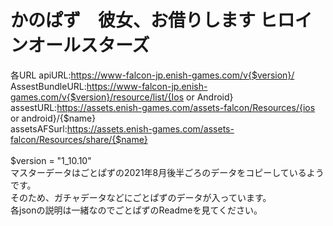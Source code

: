 <h1>かのぱず　彼女、お借りします ヒロインオールスターズ</h1>

各URL
apiURL:https://www-falcon-jp.enish-games.com/v{$version}/<br>
AssestBundleURL:https://www-falcon-jp.enish-games.com/v{$version}/resource/list/{Ios or Android}<br>
assestURL:https://assets.enish-games.com/assets-falcon/Resources/{ios or android}/{$name}<br>
assetsAFSurl:https://assets.enish-games.com/assets-falcon/Resources/share/{$name}<br>
<br>
$version = "1_10.10"
<br>
マスターデータはごとぱずの2021年8月後半ごろのデータをコピーしているようです。<br>
そのため、ガチャデータなどにごとぱずのデータが入っています。<br>
各jsonの説明は一緒なのでごとぱずのReadmeを見てください。

